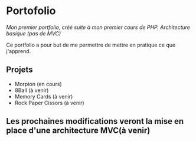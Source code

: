 # Portofolio

*Mon premier portfolio, créé suite à mon premier cours de PHP. Architecture basique (pas de MVC)*

Ce portfolio a pour but de me permettre de mettre en pratique ce que j'apprend.

## Projets

- Morpion (en cours)
- 8Ball (à venir)
- Memory Cards (à venir)
- Rock Paper Cissors (à venir)


## Les prochaines modifications veront la mise en place d'une architecture MVC(à venir)
